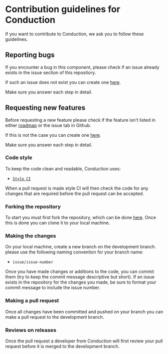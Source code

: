 # Contribution guidelines for Conduction

If you want to contribute to Conduction, we ask you to follow these guidelines.

## Reporting bugs
If you encounter a bug in this component, please check if an issue already exists in the issue section of this repository.

If such an issue does not exist you can create one [here](/../../issues/new?assignees=&labels=&template=bug_report.md&title=).

Make sure you answer each step in detail.

## Requesting new features
Before requesting a new feature please check if the feature isn't listed in either [roadmap](ROADMAP.md) or the issue tab in Github.

If this is not the case you can create one [here](/../../issues/new?assignees=&labels=&template=feature_request.md&title=).

Make sure you answer each step in detail.

### Code style
To keep the code clean and readable, Conduction uses:
- [`Style CI`](https://styleci.io/)

When a pull request is made style CI will then check the code for any changes that are required before the pull request can be accepted.

### Forking the repository
To start you must first fork the repository, which can be done [here](/../../fork).
Once this is done you can clone it to your local machine.

### Making the changes
On your local machine, create a new branch on the development branch.
please use the following naming convention for your branch name:
- `issue/issue-number`

Once you have made changes or additions to the code, you can commit them (try to keep the commit message descriptive but short). If an issue exists in the repository for the changes you made, be sure to format your commit message to include the issue number.

### Making a pull request
Once all changes have been committed and pushed on your branch you can make a pull request to the development branch.

### Reviews on releases

Once the pull request a developer from Conduction will first review your pull request before it is merged to the development branch.

